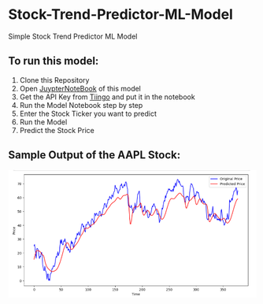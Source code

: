 # Stock-Trend-Predictor-ML-Model
Simple Stock Trend Predictor ML Model

## To run this model:
  1. Clone this Repository
  2. Open [JuypterNoteBook](https://github.com/YashwanthS-7/Stock-Data-Predictor-ML-Model/blob/main/StockMarketPredictionModel.ipynb) of this model
  3. Get the API Key from [Tiingo](https://www.tiingo.com/) and put it in the notebook
  4. Run the Model Notebook step by step
  5. Enter the Stock Ticker you want to predict
  6. Run the Model
  7. Predict the Stock Price

## Sample Output of the AAPL Stock:
![Sample Output 1](https://github.com/YashwanthS-7/Stock-Data-Predictor-ML-Model/blob/main/Output1.png)
